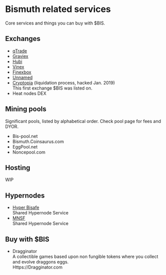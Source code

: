 # Bismuth related services

Core services and things you can buy with $BIS.

## Exchanges

* [qTrade](https://qtrade.io/market/BIS_BTC)  
* [Graviex](https://graviex.net/markets/bisbtc)  
* [Hubi](https://www.hubi.com/#/exchange/bis_btc)  
* [Vinex](https://vinex.network/market/BTC_BIS)  
* [Finexbox](https://www.finexbox.com/)  
* [Unnamed](https://www.unnamed.exchange/Exchange/Basic?market=BIS_BTC)  
* [Cryptopia](https://www.cryptopia.co.nz) (liquidation process, hacked Jan. 2019)  
  This first exchange $BIS was listed on.
* Heat nodes DEX
  
## Mining pools

Significant pools, listed by alphabetical order. Check pool page for fees and DYOR.

* Bis-pool.net
* Bismuth.Coinsaurus.com
* EggPool.net
* Noncepool.com

## Hosting

WIP

## Hypernodes

* [Hyper Bisafe](https://hyper.bisafe.net/)  
  Shared Hypernode Service  
* [MNSF](https://docs.google.com/spreadsheets/d/131FFPsAubZLvnMWZoisvg1oBOUu-IYaouj270WfbCpQ/edit?usp=drivesdk)  
  Shared Hypernode Service  
  
## Buy with $BIS

* Dragginator  
  A collectible games based upon non fungible tokens where you collect and evolve draggons eggs.  
  Https://Dragginator.com

